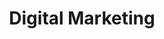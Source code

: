 ---
title: Digital Marketing
layout: collection
permalink: /digital_marketing/
collection: digital_marketing
entries_layout: grid
classes: wide
---